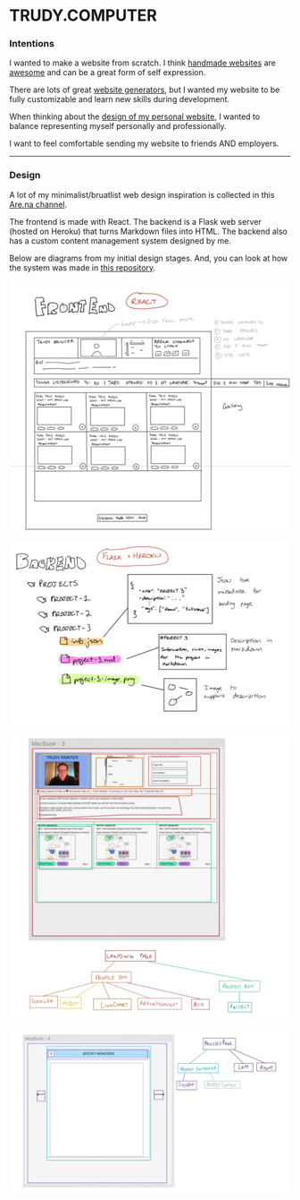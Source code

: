 # TRUDY.COMPUTER

### Intentions

I wanted to make a website from scratch. I think [handmade websites](https://gossipsweb.net/) are [awesome](https://tilde.town/~zach/folk-html.html) and can be a great form of self expression.

There are lots of great [website generators](https://cargo.site/), but I wanted my website to be fully customizable and learn new skills during development.

When thinking about the [design of my personal website](https://thecreativeindependent.com/guides/how-to-make-a-website-for-your-creative-work/), I wanted to balance representing myself personally and professionally.

I want to feel comfortable sending my website to friends AND employers.

---

### Design

A lot of my minimalist/bruatlist web design inspiration is collected in this [Are.na channel](https://www.are.na/trudy-painter/ui-ux-e7l6cz6uksa).

The frontend is made with React. The backend is a Flask web server (hosted on Heroku) that turns Markdown files into HTML. The backend also has a custom content management system designed by me.

Below are diagrams from my initial design stages. And, you can look at how the system was made in [this repository](https://github.com/trudypainter/trudy-computer-react).

![Frontend](frontend.jpeg)

![Backend](backend.jpeg)

![Landing Page](reactlanding.jpeg)

![Project Page](reactproject.jpeg)
